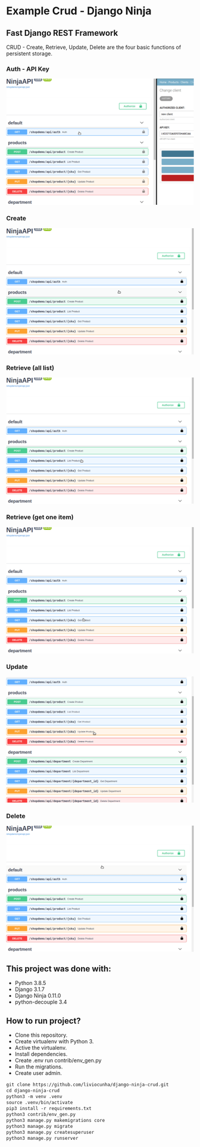 # Example Crud - Django Ninja
## Fast Django REST Framework
CRUD - Create, Retrieve, Update, Delete are the four basic functions of persistent storage.
### Auth - API Key
![create](apidemocrud/imgs/auth-api-key.gif)
### Create
![create](apidemocrud/imgs/create.gif)
### Retrieve (all list)
![create](apidemocrud/imgs/list.gif)
### Retrieve (get one item)
![create](apidemocrud/imgs/get.gif)
### Update
![create](apidemocrud/imgs/update.gif)
### Delete
![create](apidemocrud/imgs/delete.gif)

## This project was done with:
* Python 3.8.5
* Django 3.1.7
* Django Ninja 0.11.0
* python-decouple 3.4

## How to run project?
* Clone this repository.
* Create virtualenv with Python 3.
* Active the virtualenv.
* Install dependencies.
* Create .env run contrib/env_gen.py  
* Run the migrations.
* Create user admin.
```
git clone https://github.com/liviocunha/django-ninja-crud.git
cd django-ninja-crud
python3 -m venv .venv
source .venv/bin/activate
pip3 install -r requirements.txt
python3 contrib/env_gen.py
python3 manage.py makemigrations core
python3 manage.py migrate
python3 manage.py createsuperuser
python3 manage.py runserver
```

